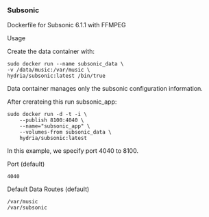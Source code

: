 ### Subsonic

Dockerfile for Subsonic 6.1.1 with FFMPEG

Usage

Create the data container with:

    sudo docker run --name subsonic_data \
    -v /data/music:/var/music \
    hydria/subsonic:latest /bin/true

Data container manages only the subsonic configuration information.

After crerateing this run subsonic_app:

    sudo docker run -d -t -i \
        --publish 8100:4040 \
        --name="subsonic_app" \
        --volumes-from subsonic_data \
        hydria/subsonic:latest

In this example, we specify port 4040 to 8100.

Port (default)

    4040
    
Default Data Routes (default)

    /var/music
    /var/subsonic
